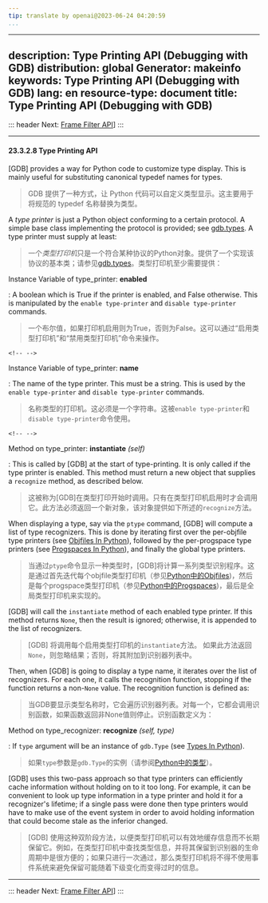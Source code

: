 ```yaml
---
tip: translate by openai@2023-06-24 04:20:59
...
```

---
description: Type Printing API (Debugging with GDB)
distribution: global
Generator: makeinfo
keywords: Type Printing API (Debugging with GDB)
lang: en
resource-type: document
title: Type Printing API (Debugging with GDB)
---
::: header
Next: [Frame Filter API](Frame-Filter-API.html#Frame-Filter-API)]
:::

---

#### 23.3.2.8 Type Printing API


[GDB] provides a way for Python code to customize type display. This is mainly useful for substituting canonical typedef names for types.

> GDB 提供了一种方式，让 Python 代码可以自定义类型显示。这主要用于将规范的 typedef 名称替换为类型。


A *type printer* is just a Python object conforming to a certain protocol. A simple base class implementing the protocol is provided; see [gdb.types](gdb_002etypes.html#gdb_002etypes). A type printer must supply at least:

> 一个*类型打印机*只是一个符合某种协议的Python对象。提供了一个实现该协议的基本类；请参见[gdb.types](gdb_002etypes.html#gdb_002etypes)。类型打印机至少需要提供：

Instance Variable of type_printer: **enabled**


:   A boolean which is True if the printer is enabled, and False otherwise. This is manipulated by the `enable type-printer` and `disable type-printer` commands.

> 一个布尔值，如果打印机启用则为True，否则为False。这可以通过“启用类型打印机”和“禁用类型打印机”命令来操作。

```
<!-- -->
```

Instance Variable of type_printer: **name**


:   The name of the type printer. This must be a string. This is used by the `enable type-printer` and `disable type-printer` commands.

> 名称类型的打印机。这必须是一个字符串。这被`enable type-printer`和`disable type-printer`命令使用。

```
<!-- -->
```

Method on type_printer: **instantiate** *(self)*


:   This is called by [GDB] at the start of type-printing. It is only called if the type printer is enabled. This method must return a new object that supplies a `recognize` method, as described below.

> 这被称为[GDB]在类型打印开始时调用。只有在类型打印机启用时才会调用它。此方法必须返回一个新对象，该对象提供如下所述的`recognize`方法。


When displaying a type, say via the `ptype` command, [GDB] will compute a list of type recognizers. This is done by iterating first over the per-objfile type printers (see [Objfiles In Python](Objfiles-In-Python.html#Objfiles-In-Python)), followed by the per-progspace type printers (see [Progspaces In Python](Progspaces-In-Python.html#Progspaces-In-Python)), and finally the global type printers.

> 当通过`ptype`命令显示一种类型时，[GDB]将计算一系列类型识别程序。这是通过首先迭代每个objfile类型打印机（参见[Python中的Objfiles](Objfiles-In-Python.html#Objfiles-In-Python))，然后是每个progspace类型打印机（参见[Python中的Progspaces](Progspaces-In-Python.html#Progspaces-In-Python))，最后是全局类型打印机来实现的。


[GDB] will call the `instantiate` method of each enabled type printer. If this method returns `None`, then the result is ignored; otherwise, it is appended to the list of recognizers.

> [GDB] 将调用每个启用类型打印机的`instantiate`方法。 如果此方法返回`None`，则忽略结果；否则，将其附加到识别器列表中。


Then, when [GDB] is going to display a type name, it iterates over the list of recognizers. For each one, it calls the recognition function, stopping if the function returns a non-`None` value. The recognition function is defined as:

> 当GDB要显示类型名称时，它会遍历识别器列表。对每一个，它都会调用识别函数，如果函数返回非None值则停止。识别函数定义为：

Method on type_recognizer: **recognize** *(self, type)*


:   If `type` argument will be an instance of `gdb.Type` (see [Types In Python](Types-In-Python.html#Types-In-Python)).

> 如果`type`参数是`gdb.Type`的实例（请参阅[Python中的类型](Types-In-Python.html#Types-In-Python)）。


[GDB] uses this two-pass approach so that type printers can efficiently cache information without holding on to it too long. For example, it can be convenient to look up type information in a type printer and hold it for a recognizer's lifetime; if a single pass were done then type printers would have to make use of the event system in order to avoid holding information that could become stale as the inferior changed.

> [GDB] 使用这种双阶段方法，以便类型打印机可以有效地缓存信息而不长期保留它。例如，在类型打印机中查找类型信息，并将其保留到识别器的生命周期中是很方便的；如果只进行一次通过，那么类型打印机将不得不使用事件系统来避免保留可能随着下级变化而变得过时的信息。

---

::: header
Next: [Frame Filter API](Frame-Filter-API.html#Frame-Filter-API)]
:::

